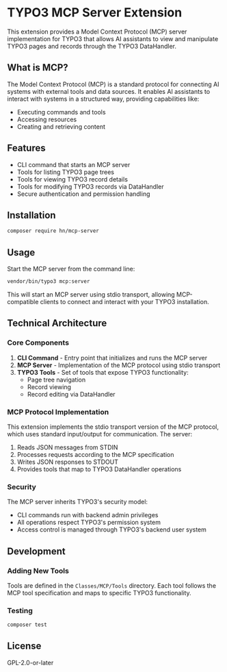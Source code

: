 # TYPO3 MCP Server Extension

This extension provides a Model Context Protocol (MCP) server implementation for TYPO3 that allows
AI assistants to view and manipulate TYPO3 pages and records through the TYPO3 DataHandler.

## What is MCP?

The Model Context Protocol (MCP) is a standard protocol for connecting AI systems with external tools and data sources.
It enables AI assistants to interact with systems in a structured way, providing capabilities like:

- Executing commands and tools
- Accessing resources
- Creating and retrieving content

## Features

- CLI command that starts an MCP server
- Tools for listing TYPO3 page trees
- Tools for viewing TYPO3 record details
- Tools for modifying TYPO3 records via DataHandler
- Secure authentication and permission handling

## Installation

```bash
composer require hn/mcp-server
```

## Usage

Start the MCP server from the command line:

```bash
vendor/bin/typo3 mcp:server
```

This will start an MCP server using stdio transport, allowing MCP-compatible clients to connect and interact with your TYPO3 installation.

## Technical Architecture

### Core Components

1. **CLI Command** - Entry point that initializes and runs the MCP server
2. **MCP Server** - Implementation of the MCP protocol using stdio transport
3. **TYPO3 Tools** - Set of tools that expose TYPO3 functionality:
   - Page tree navigation
   - Record viewing
   - Record editing via DataHandler

### MCP Protocol Implementation

This extension implements the stdio transport version of the MCP protocol, which uses standard input/output for communication. The server:

1. Reads JSON messages from STDIN
2. Processes requests according to the MCP specification
3. Writes JSON responses to STDOUT
4. Provides tools that map to TYPO3 DataHandler operations

### Security

The MCP server inherits TYPO3's security model:
- CLI commands run with backend admin privileges
- All operations respect TYPO3's permission system
- Access control is managed through TYPO3's backend user system

## Development

### Adding New Tools

Tools are defined in the `Classes/MCP/Tools` directory. Each tool follows the MCP tool specification and maps to specific TYPO3 functionality.

### Testing

```bash
composer test
```

## License

GPL-2.0-or-later
